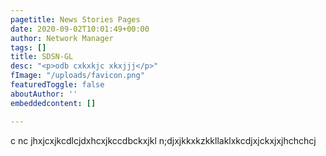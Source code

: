 ```yaml
---
pagetitle: News Stories Pages
date: 2020-09-02T10:01:49+00:00
author: Network Manager
tags: []
title: SDSN-GL
desc: "<p>odb cxkxkjc xkxjjj</p>"
fImage: "/uploads/favicon.png"
featuredToggle: false
aboutAuthor: ''
embeddedcontent: []

---
```

c nc jhxjcxjkcdlcjdxhcxjkccdbckxjkl n;djxjkkxkzkkllaklxkcdjxjckxjxjhchchcj